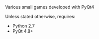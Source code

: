 Various small games developed with PyQt4

Unless stated otherwise, requires:
 - Python 2.7
 - PyQt 4.8+